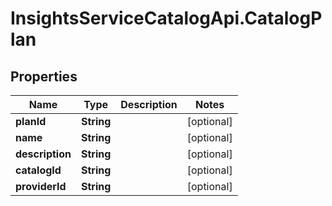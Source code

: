 # InsightsServiceCatalogApi.CatalogPlan

## Properties
Name | Type | Description | Notes
------------ | ------------- | ------------- | -------------
**planId** | **String** |  | [optional] 
**name** | **String** |  | [optional] 
**description** | **String** |  | [optional] 
**catalogId** | **String** |  | [optional] 
**providerId** | **String** |  | [optional] 


